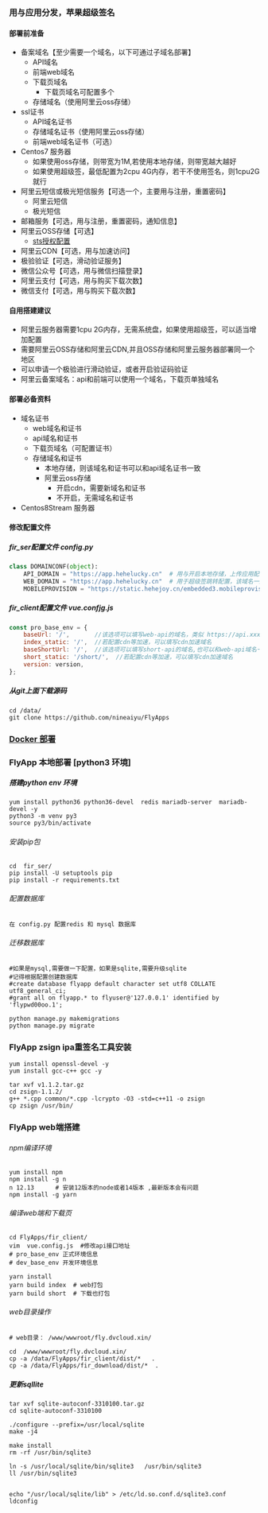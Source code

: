 ### 用与应用分发，苹果超级签名
#### 部署前准备
- 备案域名【至少需要一个域名，以下可通过子域名部署】
  - API域名
  - 前端web域名
  - 下载页域名
    - 下载页域名可配置多个
  - 存储域名（使用阿里云oss存储）
- ssl证书
    - API域名证书
    - 存储域名证书（使用阿里云oss存储）
    - 前端web域名证书（可选）
- Centos7 服务器
    - 如果使用oss存储，则带宽为1M,若使用本地存储，则带宽越大越好
    - 如果使用超级签，最低配置为2cpu 4G内存，若干不使用签名，则1cpu2G就行
- 阿里云短信或极光短信服务【可选一个，主要用与注册，重置密码】
  - 阿里云短信
  - 极光短信
- 邮箱服务【可选，用与注册，重置密码，通知信息】
- 阿里云OSS存储【可选】
    - [sts授权配置](https://help.aliyun.com/document_detail/100624.html)
- 阿里云CDN【可选，用与加速访问】
- 极验验证【可选，滑动验证服务】
- 微信公众号【可选，用与微信扫描登录】
- 阿里云支付【可选，用与购买下载次数】
- 微信支付【可选，用与购买下载次数】

#### 自用搭建建议
- 阿里云服务器需要1cpu 2G内存，无需系统盘，如果使用超级签，可以适当增加配置
- 需要阿里云OSS存储和阿里云CDN,并且OSS存储和阿里云服务器部署同一个地区
- 可以申请一个极验进行滑动验证，或者开启验证码验证
- 阿里云备案域名：api和前端可以使用一个域名，下载页单独域名

#### 部署必备资料
- 域名证书
  - web域名和证书
  - api域名和证书
  - 下载页域名（可配置证书）
  - 存储域名和证书
    - 本地存储，则该域名和证书可以和api域名证书一致
    - 阿里云oss存储
      - 开启cdn，需要新域名和证书
      - 不开启，无需域名和证书
- Centos8Stream 服务器

#### 修改配置文件
##### fir_ser配置文件 config.py
```python
class DOMAINCONF(object):
    API_DOMAIN = "https://app.hehelucky.cn"  # 用与开启本地存储，上传应用配置
    WEB_DOMAIN = "https://app.hehelucky.cn"  # 用于超级签跳转配置，该域名一般为前端页面域名
    MOBILEPROVISION = "https://static.hehejoy.cn/embedded3.mobileprovision"  # 用于苹果包企业签信任企业跳转

```

##### fir_client配置文件 vue.confjg.js
```javascript
const pro_base_env = {
    baseUrl: '/',       //该选项可以填写web-api的域名，类似 https://api.xxx.com/
    index_static: '/',  //若配置cdn等加速，可以填写cdn加速域名
    baseShortUrl: '/',  //该选项可以填写short-api的域名,也可以和web-api域名一样，类似 https://api.xxx.com/
    short_static: '/short/',  //若配置cdn等加速，可以填写cdn加速域名
    version: version,
};
```

##### 从git上面下载源码
```shell
cd /data/
git clone https://github.com/nineaiyu/FlyApps
```


### [Docker 部署](./docker.md)

### FlyApp 本地部署 [python3 环境]

##### 搭建python env 环境
```shell
yum install python36 python36-devel  redis mariadb-server  mariadb-devel -y
python3 -m venv py3
source py3/bin/activate
```

###### 安装pip包
```shell
cd  fir_ser/
pip install -U setuptools pip
pip install -r requirements.txt
```

###### 配置数据库
```
在 config.py 配置redis 和 mysql 数据库
```

###### 迁移数据库
```shell
#如果是mysql,需要做一下配置，如果是sqlite,需要升级sqlite
#记得根据配置创建数据库
#create database flyapp default character set utf8 COLLATE utf8_general_ci;
#grant all on flyapp.* to flyuser@'127.0.0.1' identified by 'flypwd00oo.1';

python manage.py makemigrations
python manage.py migrate
```

### FlyApp  zsign ipa重签名工具安装
```shell
yum install openssl-devel -y
yum install gcc-c++ gcc -y

tar xvf v1.1.2.tar.gz
cd zsign-1.1.2/
g++ *.cpp common/*.cpp -lcrypto -O3 -std=c++11 -o zsign
cp zsign /usr/bin/
```

### FlyApp web端搭建
###### npm编译环境
```shell
yum install npm
npm install -g n
n 12.13      # 安装12版本的node或者14版本 ,最新版本会有问题
npm install -g yarn
```

###### 编译web端和下载页
```shell
cd FlyApps/fir_client/
vim  vue.config.js  #修改api接口地址
# pro_base_env 正式环境信息
# dev_base_env 开发环境信息

yarn install
yarn build index  # web打包
yarn build short  # 下载也打包
```


###### web目录操作
```shell
# web目录： /www/wwwroot/fly.dvcloud.xin/

cd  /www/wwwroot/fly.dvcloud.xin/
cp -a /data/FlyApps/fir_client/dist/*   .
cp -a /data/FlyApps/fir_download/dist/*  .
```

##### 更新sqllite
```shell
tar xvf sqlite-autoconf-3310100.tar.gz 
cd sqlite-autoconf-3310100

./configure --prefix=/usr/local/sqlite
make -j4

make install
rm -rf /usr/bin/sqlite3

ln -s /usr/local/sqlite/bin/sqlite3   /usr/bin/sqlite3
ll /usr/bin/sqlite3


echo "/usr/local/sqlite/lib" > /etc/ld.so.conf.d/sqlite3.conf
ldconfig 

```